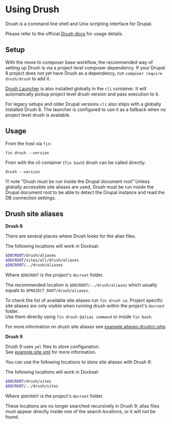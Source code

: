 # Using Drush

Drush is a command line shell and Unix scripting interface for Drupal.

Please refer to the official [Drush docs](http://docs.drush.org/) for usage details.

## Setup

With the move to composer base workflow, the recommended way of setting up Drush is via a project level composer 
dependency. If your Drupal 8 project does not yet have Drush as a dependency, 
run `composer require drush/drush` to add it. 

[Drush Launcher](https://github.com/drush-ops/drush-launcher) is also installed globally in the `cli` container. 
It will automatically pickup project level drush version and pass execution to it.

For legacy setups and older Drupal versions `cli` also ships with a globally installed Drush 8. 
The launcher is configured to use it as a fallback when no project level drush is available.

## Usage 

From the host via `fin`:

```
fin drush --version
```

From with the cli container (`fin bash`) drush can be called directly:

```
drush --version
```

!!! note "Drush must be run inside the Drupal document root"
    Unless globally accessible site aliases are used, Drush must be run inside the Drupal document root to be able to
    detect the Drupal instance and read the DB connection settings.

<a name="site-aliases"></a>
## Drush site aliases

**Drush 8**

There are several places where Drush looks for the alias files.

The following locations will work in Docksal:

```bash
$DOCROOT/drush/aliases
$DOCROOT/sites/all/drush/aliases
$DOCROOT/../drush/aliases
```

Where `$DOCROOT` is the project's `docroot` folder.

The recommended location is `$DOCROOT/../drush/aliases` which usually equals to `$PROJECT_ROOT/drush/aliases`.

To check the list of available site aliases run `fin drush sa`. 
Project specific site aliases are only visible when running drush within the project's `docroot` folder.  
Use them directly using `fin drush @alias command` or inside `fin bash`.

For more information on drush site aliases see 
[example.aliases.drushrc.php](https://github.com/drush-ops/drush/tree/8.x/examples/example.aliases.drushrc.php).

**Drush 9**

Drush 9 uses `yml` files to store configuration.  
See [example.site.yml](https://github.com/drush-ops/drush/blob/master/examples/example.site.yml) for more information.

You can use the following locations to store site aliases with Drush 9:

The following locations will work in Docksal:

```bash
$DOCROOT/drush/sites
$DOCROOT/../drush/sites
```

Where `$DOCROOT` is the project's `docroot` folder.

These locations are no longer searched recursively in Drush 9; 
alias files must appear directly inside one of the search locations, or it will not be found.
